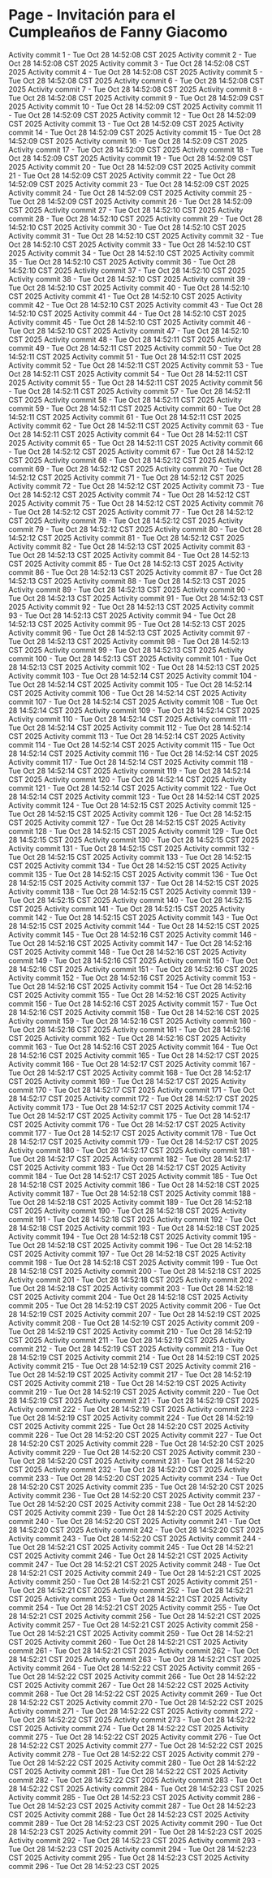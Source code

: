 # Page - Invitación para el Cumpleaños de Fanny Giacomo

Activity commit 1 - Tue Oct 28 14:52:08 CST 2025
Activity commit 2 - Tue Oct 28 14:52:08 CST 2025
Activity commit 3 - Tue Oct 28 14:52:08 CST 2025
Activity commit 4 - Tue Oct 28 14:52:08 CST 2025
Activity commit 5 - Tue Oct 28 14:52:08 CST 2025
Activity commit 6 - Tue Oct 28 14:52:08 CST 2025
Activity commit 7 - Tue Oct 28 14:52:08 CST 2025
Activity commit 8 - Tue Oct 28 14:52:08 CST 2025
Activity commit 9 - Tue Oct 28 14:52:09 CST 2025
Activity commit 10 - Tue Oct 28 14:52:09 CST 2025
Activity commit 11 - Tue Oct 28 14:52:09 CST 2025
Activity commit 12 - Tue Oct 28 14:52:09 CST 2025
Activity commit 13 - Tue Oct 28 14:52:09 CST 2025
Activity commit 14 - Tue Oct 28 14:52:09 CST 2025
Activity commit 15 - Tue Oct 28 14:52:09 CST 2025
Activity commit 16 - Tue Oct 28 14:52:09 CST 2025
Activity commit 17 - Tue Oct 28 14:52:09 CST 2025
Activity commit 18 - Tue Oct 28 14:52:09 CST 2025
Activity commit 19 - Tue Oct 28 14:52:09 CST 2025
Activity commit 20 - Tue Oct 28 14:52:09 CST 2025
Activity commit 21 - Tue Oct 28 14:52:09 CST 2025
Activity commit 22 - Tue Oct 28 14:52:09 CST 2025
Activity commit 23 - Tue Oct 28 14:52:09 CST 2025
Activity commit 24 - Tue Oct 28 14:52:09 CST 2025
Activity commit 25 - Tue Oct 28 14:52:09 CST 2025
Activity commit 26 - Tue Oct 28 14:52:09 CST 2025
Activity commit 27 - Tue Oct 28 14:52:10 CST 2025
Activity commit 28 - Tue Oct 28 14:52:10 CST 2025
Activity commit 29 - Tue Oct 28 14:52:10 CST 2025
Activity commit 30 - Tue Oct 28 14:52:10 CST 2025
Activity commit 31 - Tue Oct 28 14:52:10 CST 2025
Activity commit 32 - Tue Oct 28 14:52:10 CST 2025
Activity commit 33 - Tue Oct 28 14:52:10 CST 2025
Activity commit 34 - Tue Oct 28 14:52:10 CST 2025
Activity commit 35 - Tue Oct 28 14:52:10 CST 2025
Activity commit 36 - Tue Oct 28 14:52:10 CST 2025
Activity commit 37 - Tue Oct 28 14:52:10 CST 2025
Activity commit 38 - Tue Oct 28 14:52:10 CST 2025
Activity commit 39 - Tue Oct 28 14:52:10 CST 2025
Activity commit 40 - Tue Oct 28 14:52:10 CST 2025
Activity commit 41 - Tue Oct 28 14:52:10 CST 2025
Activity commit 42 - Tue Oct 28 14:52:10 CST 2025
Activity commit 43 - Tue Oct 28 14:52:10 CST 2025
Activity commit 44 - Tue Oct 28 14:52:10 CST 2025
Activity commit 45 - Tue Oct 28 14:52:10 CST 2025
Activity commit 46 - Tue Oct 28 14:52:10 CST 2025
Activity commit 47 - Tue Oct 28 14:52:10 CST 2025
Activity commit 48 - Tue Oct 28 14:52:11 CST 2025
Activity commit 49 - Tue Oct 28 14:52:11 CST 2025
Activity commit 50 - Tue Oct 28 14:52:11 CST 2025
Activity commit 51 - Tue Oct 28 14:52:11 CST 2025
Activity commit 52 - Tue Oct 28 14:52:11 CST 2025
Activity commit 53 - Tue Oct 28 14:52:11 CST 2025
Activity commit 54 - Tue Oct 28 14:52:11 CST 2025
Activity commit 55 - Tue Oct 28 14:52:11 CST 2025
Activity commit 56 - Tue Oct 28 14:52:11 CST 2025
Activity commit 57 - Tue Oct 28 14:52:11 CST 2025
Activity commit 58 - Tue Oct 28 14:52:11 CST 2025
Activity commit 59 - Tue Oct 28 14:52:11 CST 2025
Activity commit 60 - Tue Oct 28 14:52:11 CST 2025
Activity commit 61 - Tue Oct 28 14:52:11 CST 2025
Activity commit 62 - Tue Oct 28 14:52:11 CST 2025
Activity commit 63 - Tue Oct 28 14:52:11 CST 2025
Activity commit 64 - Tue Oct 28 14:52:11 CST 2025
Activity commit 65 - Tue Oct 28 14:52:11 CST 2025
Activity commit 66 - Tue Oct 28 14:52:12 CST 2025
Activity commit 67 - Tue Oct 28 14:52:12 CST 2025
Activity commit 68 - Tue Oct 28 14:52:12 CST 2025
Activity commit 69 - Tue Oct 28 14:52:12 CST 2025
Activity commit 70 - Tue Oct 28 14:52:12 CST 2025
Activity commit 71 - Tue Oct 28 14:52:12 CST 2025
Activity commit 72 - Tue Oct 28 14:52:12 CST 2025
Activity commit 73 - Tue Oct 28 14:52:12 CST 2025
Activity commit 74 - Tue Oct 28 14:52:12 CST 2025
Activity commit 75 - Tue Oct 28 14:52:12 CST 2025
Activity commit 76 - Tue Oct 28 14:52:12 CST 2025
Activity commit 77 - Tue Oct 28 14:52:12 CST 2025
Activity commit 78 - Tue Oct 28 14:52:12 CST 2025
Activity commit 79 - Tue Oct 28 14:52:12 CST 2025
Activity commit 80 - Tue Oct 28 14:52:12 CST 2025
Activity commit 81 - Tue Oct 28 14:52:12 CST 2025
Activity commit 82 - Tue Oct 28 14:52:13 CST 2025
Activity commit 83 - Tue Oct 28 14:52:13 CST 2025
Activity commit 84 - Tue Oct 28 14:52:13 CST 2025
Activity commit 85 - Tue Oct 28 14:52:13 CST 2025
Activity commit 86 - Tue Oct 28 14:52:13 CST 2025
Activity commit 87 - Tue Oct 28 14:52:13 CST 2025
Activity commit 88 - Tue Oct 28 14:52:13 CST 2025
Activity commit 89 - Tue Oct 28 14:52:13 CST 2025
Activity commit 90 - Tue Oct 28 14:52:13 CST 2025
Activity commit 91 - Tue Oct 28 14:52:13 CST 2025
Activity commit 92 - Tue Oct 28 14:52:13 CST 2025
Activity commit 93 - Tue Oct 28 14:52:13 CST 2025
Activity commit 94 - Tue Oct 28 14:52:13 CST 2025
Activity commit 95 - Tue Oct 28 14:52:13 CST 2025
Activity commit 96 - Tue Oct 28 14:52:13 CST 2025
Activity commit 97 - Tue Oct 28 14:52:13 CST 2025
Activity commit 98 - Tue Oct 28 14:52:13 CST 2025
Activity commit 99 - Tue Oct 28 14:52:13 CST 2025
Activity commit 100 - Tue Oct 28 14:52:13 CST 2025
Activity commit 101 - Tue Oct 28 14:52:13 CST 2025
Activity commit 102 - Tue Oct 28 14:52:13 CST 2025
Activity commit 103 - Tue Oct 28 14:52:14 CST 2025
Activity commit 104 - Tue Oct 28 14:52:14 CST 2025
Activity commit 105 - Tue Oct 28 14:52:14 CST 2025
Activity commit 106 - Tue Oct 28 14:52:14 CST 2025
Activity commit 107 - Tue Oct 28 14:52:14 CST 2025
Activity commit 108 - Tue Oct 28 14:52:14 CST 2025
Activity commit 109 - Tue Oct 28 14:52:14 CST 2025
Activity commit 110 - Tue Oct 28 14:52:14 CST 2025
Activity commit 111 - Tue Oct 28 14:52:14 CST 2025
Activity commit 112 - Tue Oct 28 14:52:14 CST 2025
Activity commit 113 - Tue Oct 28 14:52:14 CST 2025
Activity commit 114 - Tue Oct 28 14:52:14 CST 2025
Activity commit 115 - Tue Oct 28 14:52:14 CST 2025
Activity commit 116 - Tue Oct 28 14:52:14 CST 2025
Activity commit 117 - Tue Oct 28 14:52:14 CST 2025
Activity commit 118 - Tue Oct 28 14:52:14 CST 2025
Activity commit 119 - Tue Oct 28 14:52:14 CST 2025
Activity commit 120 - Tue Oct 28 14:52:14 CST 2025
Activity commit 121 - Tue Oct 28 14:52:14 CST 2025
Activity commit 122 - Tue Oct 28 14:52:14 CST 2025
Activity commit 123 - Tue Oct 28 14:52:14 CST 2025
Activity commit 124 - Tue Oct 28 14:52:15 CST 2025
Activity commit 125 - Tue Oct 28 14:52:15 CST 2025
Activity commit 126 - Tue Oct 28 14:52:15 CST 2025
Activity commit 127 - Tue Oct 28 14:52:15 CST 2025
Activity commit 128 - Tue Oct 28 14:52:15 CST 2025
Activity commit 129 - Tue Oct 28 14:52:15 CST 2025
Activity commit 130 - Tue Oct 28 14:52:15 CST 2025
Activity commit 131 - Tue Oct 28 14:52:15 CST 2025
Activity commit 132 - Tue Oct 28 14:52:15 CST 2025
Activity commit 133 - Tue Oct 28 14:52:15 CST 2025
Activity commit 134 - Tue Oct 28 14:52:15 CST 2025
Activity commit 135 - Tue Oct 28 14:52:15 CST 2025
Activity commit 136 - Tue Oct 28 14:52:15 CST 2025
Activity commit 137 - Tue Oct 28 14:52:15 CST 2025
Activity commit 138 - Tue Oct 28 14:52:15 CST 2025
Activity commit 139 - Tue Oct 28 14:52:15 CST 2025
Activity commit 140 - Tue Oct 28 14:52:15 CST 2025
Activity commit 141 - Tue Oct 28 14:52:15 CST 2025
Activity commit 142 - Tue Oct 28 14:52:15 CST 2025
Activity commit 143 - Tue Oct 28 14:52:15 CST 2025
Activity commit 144 - Tue Oct 28 14:52:15 CST 2025
Activity commit 145 - Tue Oct 28 14:52:16 CST 2025
Activity commit 146 - Tue Oct 28 14:52:16 CST 2025
Activity commit 147 - Tue Oct 28 14:52:16 CST 2025
Activity commit 148 - Tue Oct 28 14:52:16 CST 2025
Activity commit 149 - Tue Oct 28 14:52:16 CST 2025
Activity commit 150 - Tue Oct 28 14:52:16 CST 2025
Activity commit 151 - Tue Oct 28 14:52:16 CST 2025
Activity commit 152 - Tue Oct 28 14:52:16 CST 2025
Activity commit 153 - Tue Oct 28 14:52:16 CST 2025
Activity commit 154 - Tue Oct 28 14:52:16 CST 2025
Activity commit 155 - Tue Oct 28 14:52:16 CST 2025
Activity commit 156 - Tue Oct 28 14:52:16 CST 2025
Activity commit 157 - Tue Oct 28 14:52:16 CST 2025
Activity commit 158 - Tue Oct 28 14:52:16 CST 2025
Activity commit 159 - Tue Oct 28 14:52:16 CST 2025
Activity commit 160 - Tue Oct 28 14:52:16 CST 2025
Activity commit 161 - Tue Oct 28 14:52:16 CST 2025
Activity commit 162 - Tue Oct 28 14:52:16 CST 2025
Activity commit 163 - Tue Oct 28 14:52:16 CST 2025
Activity commit 164 - Tue Oct 28 14:52:16 CST 2025
Activity commit 165 - Tue Oct 28 14:52:17 CST 2025
Activity commit 166 - Tue Oct 28 14:52:17 CST 2025
Activity commit 167 - Tue Oct 28 14:52:17 CST 2025
Activity commit 168 - Tue Oct 28 14:52:17 CST 2025
Activity commit 169 - Tue Oct 28 14:52:17 CST 2025
Activity commit 170 - Tue Oct 28 14:52:17 CST 2025
Activity commit 171 - Tue Oct 28 14:52:17 CST 2025
Activity commit 172 - Tue Oct 28 14:52:17 CST 2025
Activity commit 173 - Tue Oct 28 14:52:17 CST 2025
Activity commit 174 - Tue Oct 28 14:52:17 CST 2025
Activity commit 175 - Tue Oct 28 14:52:17 CST 2025
Activity commit 176 - Tue Oct 28 14:52:17 CST 2025
Activity commit 177 - Tue Oct 28 14:52:17 CST 2025
Activity commit 178 - Tue Oct 28 14:52:17 CST 2025
Activity commit 179 - Tue Oct 28 14:52:17 CST 2025
Activity commit 180 - Tue Oct 28 14:52:17 CST 2025
Activity commit 181 - Tue Oct 28 14:52:17 CST 2025
Activity commit 182 - Tue Oct 28 14:52:17 CST 2025
Activity commit 183 - Tue Oct 28 14:52:17 CST 2025
Activity commit 184 - Tue Oct 28 14:52:17 CST 2025
Activity commit 185 - Tue Oct 28 14:52:18 CST 2025
Activity commit 186 - Tue Oct 28 14:52:18 CST 2025
Activity commit 187 - Tue Oct 28 14:52:18 CST 2025
Activity commit 188 - Tue Oct 28 14:52:18 CST 2025
Activity commit 189 - Tue Oct 28 14:52:18 CST 2025
Activity commit 190 - Tue Oct 28 14:52:18 CST 2025
Activity commit 191 - Tue Oct 28 14:52:18 CST 2025
Activity commit 192 - Tue Oct 28 14:52:18 CST 2025
Activity commit 193 - Tue Oct 28 14:52:18 CST 2025
Activity commit 194 - Tue Oct 28 14:52:18 CST 2025
Activity commit 195 - Tue Oct 28 14:52:18 CST 2025
Activity commit 196 - Tue Oct 28 14:52:18 CST 2025
Activity commit 197 - Tue Oct 28 14:52:18 CST 2025
Activity commit 198 - Tue Oct 28 14:52:18 CST 2025
Activity commit 199 - Tue Oct 28 14:52:18 CST 2025
Activity commit 200 - Tue Oct 28 14:52:18 CST 2025
Activity commit 201 - Tue Oct 28 14:52:18 CST 2025
Activity commit 202 - Tue Oct 28 14:52:18 CST 2025
Activity commit 203 - Tue Oct 28 14:52:18 CST 2025
Activity commit 204 - Tue Oct 28 14:52:18 CST 2025
Activity commit 205 - Tue Oct 28 14:52:19 CST 2025
Activity commit 206 - Tue Oct 28 14:52:19 CST 2025
Activity commit 207 - Tue Oct 28 14:52:19 CST 2025
Activity commit 208 - Tue Oct 28 14:52:19 CST 2025
Activity commit 209 - Tue Oct 28 14:52:19 CST 2025
Activity commit 210 - Tue Oct 28 14:52:19 CST 2025
Activity commit 211 - Tue Oct 28 14:52:19 CST 2025
Activity commit 212 - Tue Oct 28 14:52:19 CST 2025
Activity commit 213 - Tue Oct 28 14:52:19 CST 2025
Activity commit 214 - Tue Oct 28 14:52:19 CST 2025
Activity commit 215 - Tue Oct 28 14:52:19 CST 2025
Activity commit 216 - Tue Oct 28 14:52:19 CST 2025
Activity commit 217 - Tue Oct 28 14:52:19 CST 2025
Activity commit 218 - Tue Oct 28 14:52:19 CST 2025
Activity commit 219 - Tue Oct 28 14:52:19 CST 2025
Activity commit 220 - Tue Oct 28 14:52:19 CST 2025
Activity commit 221 - Tue Oct 28 14:52:19 CST 2025
Activity commit 222 - Tue Oct 28 14:52:19 CST 2025
Activity commit 223 - Tue Oct 28 14:52:19 CST 2025
Activity commit 224 - Tue Oct 28 14:52:19 CST 2025
Activity commit 225 - Tue Oct 28 14:52:20 CST 2025
Activity commit 226 - Tue Oct 28 14:52:20 CST 2025
Activity commit 227 - Tue Oct 28 14:52:20 CST 2025
Activity commit 228 - Tue Oct 28 14:52:20 CST 2025
Activity commit 229 - Tue Oct 28 14:52:20 CST 2025
Activity commit 230 - Tue Oct 28 14:52:20 CST 2025
Activity commit 231 - Tue Oct 28 14:52:20 CST 2025
Activity commit 232 - Tue Oct 28 14:52:20 CST 2025
Activity commit 233 - Tue Oct 28 14:52:20 CST 2025
Activity commit 234 - Tue Oct 28 14:52:20 CST 2025
Activity commit 235 - Tue Oct 28 14:52:20 CST 2025
Activity commit 236 - Tue Oct 28 14:52:20 CST 2025
Activity commit 237 - Tue Oct 28 14:52:20 CST 2025
Activity commit 238 - Tue Oct 28 14:52:20 CST 2025
Activity commit 239 - Tue Oct 28 14:52:20 CST 2025
Activity commit 240 - Tue Oct 28 14:52:20 CST 2025
Activity commit 241 - Tue Oct 28 14:52:20 CST 2025
Activity commit 242 - Tue Oct 28 14:52:20 CST 2025
Activity commit 243 - Tue Oct 28 14:52:20 CST 2025
Activity commit 244 - Tue Oct 28 14:52:21 CST 2025
Activity commit 245 - Tue Oct 28 14:52:21 CST 2025
Activity commit 246 - Tue Oct 28 14:52:21 CST 2025
Activity commit 247 - Tue Oct 28 14:52:21 CST 2025
Activity commit 248 - Tue Oct 28 14:52:21 CST 2025
Activity commit 249 - Tue Oct 28 14:52:21 CST 2025
Activity commit 250 - Tue Oct 28 14:52:21 CST 2025
Activity commit 251 - Tue Oct 28 14:52:21 CST 2025
Activity commit 252 - Tue Oct 28 14:52:21 CST 2025
Activity commit 253 - Tue Oct 28 14:52:21 CST 2025
Activity commit 254 - Tue Oct 28 14:52:21 CST 2025
Activity commit 255 - Tue Oct 28 14:52:21 CST 2025
Activity commit 256 - Tue Oct 28 14:52:21 CST 2025
Activity commit 257 - Tue Oct 28 14:52:21 CST 2025
Activity commit 258 - Tue Oct 28 14:52:21 CST 2025
Activity commit 259 - Tue Oct 28 14:52:21 CST 2025
Activity commit 260 - Tue Oct 28 14:52:21 CST 2025
Activity commit 261 - Tue Oct 28 14:52:21 CST 2025
Activity commit 262 - Tue Oct 28 14:52:21 CST 2025
Activity commit 263 - Tue Oct 28 14:52:21 CST 2025
Activity commit 264 - Tue Oct 28 14:52:22 CST 2025
Activity commit 265 - Tue Oct 28 14:52:22 CST 2025
Activity commit 266 - Tue Oct 28 14:52:22 CST 2025
Activity commit 267 - Tue Oct 28 14:52:22 CST 2025
Activity commit 268 - Tue Oct 28 14:52:22 CST 2025
Activity commit 269 - Tue Oct 28 14:52:22 CST 2025
Activity commit 270 - Tue Oct 28 14:52:22 CST 2025
Activity commit 271 - Tue Oct 28 14:52:22 CST 2025
Activity commit 272 - Tue Oct 28 14:52:22 CST 2025
Activity commit 273 - Tue Oct 28 14:52:22 CST 2025
Activity commit 274 - Tue Oct 28 14:52:22 CST 2025
Activity commit 275 - Tue Oct 28 14:52:22 CST 2025
Activity commit 276 - Tue Oct 28 14:52:22 CST 2025
Activity commit 277 - Tue Oct 28 14:52:22 CST 2025
Activity commit 278 - Tue Oct 28 14:52:22 CST 2025
Activity commit 279 - Tue Oct 28 14:52:22 CST 2025
Activity commit 280 - Tue Oct 28 14:52:22 CST 2025
Activity commit 281 - Tue Oct 28 14:52:22 CST 2025
Activity commit 282 - Tue Oct 28 14:52:22 CST 2025
Activity commit 283 - Tue Oct 28 14:52:22 CST 2025
Activity commit 284 - Tue Oct 28 14:52:23 CST 2025
Activity commit 285 - Tue Oct 28 14:52:23 CST 2025
Activity commit 286 - Tue Oct 28 14:52:23 CST 2025
Activity commit 287 - Tue Oct 28 14:52:23 CST 2025
Activity commit 288 - Tue Oct 28 14:52:23 CST 2025
Activity commit 289 - Tue Oct 28 14:52:23 CST 2025
Activity commit 290 - Tue Oct 28 14:52:23 CST 2025
Activity commit 291 - Tue Oct 28 14:52:23 CST 2025
Activity commit 292 - Tue Oct 28 14:52:23 CST 2025
Activity commit 293 - Tue Oct 28 14:52:23 CST 2025
Activity commit 294 - Tue Oct 28 14:52:23 CST 2025
Activity commit 295 - Tue Oct 28 14:52:23 CST 2025
Activity commit 296 - Tue Oct 28 14:52:23 CST 2025
